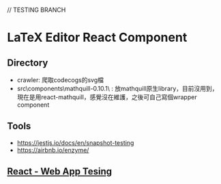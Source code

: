 // TESTING BRANCH
# LaTeX Editor React Component


## Directory

* crawler: 爬取codecogs的svg檔
* src\components\mathquill-0.10.1\ : 放mathquill原生library，目前沒用到，現在是用react-mathquill，感覺沒在維護，之後可自己寫個wrapper component

## Tools

* https://jestjs.io/docs/en/snapshot-testing
* https://airbnb.io/enzyme/

## [React - Web App Tesing](https://hackmd.io/lf6RU8USRmy92y8YYmV4sg)